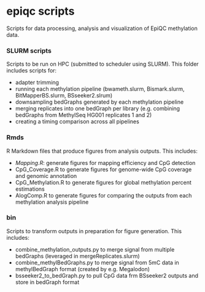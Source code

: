 # epiqc scripts

Scripts for data processing, analysis and visualization of EpiQC methylation data. 


### SLURM scripts

Scripts to be run on HPC (submitted to scheduler using SLURM). This folder includes scripts for:
* adapter trimming
* running each methylation pipeline (bwameth.slurm, Bismark.slurm, BitMapperBS.slurm, BSseeker2.slrum)
* downsampling bedGraphs generated by each methylation pipeline
* merging replicates into one bedGraph per library (e.g. combining bedGraphs from MethylSeq HG001 replicates 1 and 2)
* creating a timing comparison across all pipelines

### Rmds

R Markdown files that produce figures from analysis outputs. This includes:
* *Mapping.R*: generate figures for mapping efficiency and CpG detection
* CpG_Coverage.R to generate figures for genome-wide CpG coverage and genomic annotation
* CpG_Methylation.R to generate figures for global methylation percent estimations
* AlogComp.R to generate figures for comparing the outputs from each methylation analysis pipeline

### bin
Scripts to transform outputs in preparation for figure generation. This includes:
* combine_methylation_outputs.py to merge signal from multiple bedGraphs (leveraged in mergeReplicates.slurm)
* combine_methylBedGraphs.py to merge signal from 5mC data in methylBedGraph format (created by e.g. Megalodon)
* bsseeker2_to_bedGraph.py to pull CpG data frm BSseeker2 outputs and store in bedGraph format

